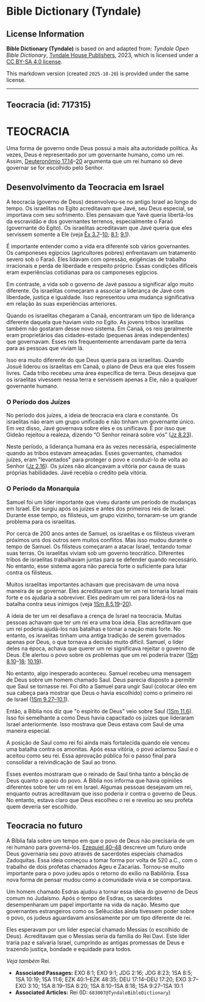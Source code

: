 # Bible Dictionary (Tyndale)

## License Information

**Bible Dictionary (Tyndale)** is based on and adapted from: _Tyndale Open Bible Dictionary_, [Tyndale House Publishers](https://tyndaleopenresources.com/), 2023, which is licensed under a [CC BY-SA 4.0 license](https://creativecommons.org/licenses/by-sa/4.0/legalcode.en).

This markdown version (created `2025-10-20`) is provided under the same license.



--------------------------------

## Teocracia (id: 717315)

TEOCRACIA
=========

Uma forma de governo onde Deus possui a mais alta autoridade política. Às vezes, Deus é representado por um governante humano, como um rei. Assim, [Deuteronômio 17\.14](https://ref.ly/Deut17:14-Deut17:20)–[20](https://ref.ly/Deut17:14-Deut17:20) argumenta que um rei humano só deve governar se for escolhido pelo Senhor.

Desenvolvimento da Teocracia em Israel
--------------------------------------

A teocracia (governo de Deus) desenvolveu\-se no antigo Israel ao longo do tempo. Os israelitas no Egito acreditavam que Javé, seu Deus especial, se importava com seu sofrimento. Eles pensavam que Yavé queria libertá\-los da escravidão e dos governantes terrenos, especialmente o Faraó (governante do Egito). Os israelitas acreditavam que Javé queria que eles servissem somente a Ele (veja [Êx 3\.7](https://ref.ly/Exod3:7-Exod3:10)–[10](https://ref.ly/Exod3:7-Exod3:10); [8\.1](https://ref.ly/Exod8:1); [9\.1](https://ref.ly/Exod9:1)).

É importante entender como a vida era diferente sob vários governantes. Os camponeses egípcios (agricultores pobres) enfrentavam um tratamento severo sob o Faraó. Eles lidavam com opressão, exigências de trabalho irracionais e perda de liberdade e respeito próprio. Essas condições difíceis eram experiências cotidianas para os camponeses egípcios.

Em contraste, a vida sob o governo de Javé passou a significar algo muito diferente. Os israelitas começaram a associar a liderança de Javé com liberdade, justiça e igualdade. Isso representou uma mudança significativa em relação às suas experiências anteriores.

Quando os israelitas chegaram a Canaã, encontraram um tipo de liderança diferente daquela que haviam visto no Egito. As jovens tribos israelitas também não gostaram desse novo sistema. Em Canaã, os reis geralmente eram proprietários das cidades\-estado (pequenas áreas independentes) que governavam. Esses reis frequentemente arrendavam parte da terra para as pessoas que viviam lá.

Isso era muito diferente do que Deus queria para os israelitas. Quando Josué liderou os israelitas em Canaã, o plano de Deus era que eles fossem livres. Cada tribo recebeu uma área específica de terra. Deus desejava que os israelitas vivessem nessa terra e servissem apenas a Ele, não a qualquer governante humano.

### O Período dos Juízes

No período dos juízes, a ideia de teocracia era clara e constante. Os israelitas não eram um grupo unificado e não tinham um governante único. Em vez disso, Javé governava sobre eles e os unificava. É por isso que Gideão rejeitou a realeza, dizendo “O Senhor reinará sobre vós” ([Jz 8\.23](https://ref.ly/Judg8:23)).

Neste período, a liderança humana era às vezes necessária, especialmente quando as tribos estavam ameaçadas. Esses governantes, chamados juízes, eram "levantados" para proteger o povo e conduzi\-lo de volta ao Senhor ([Jz 2\.16](https://ref.ly/Judg2:16)). Os juízes não alcançavam a vitória por causa de suas próprias habilidades. Javé recebia o crédito pela vitória.

### O Período da Monarquia

Samuel foi um líder importante que viveu durante um período de mudanças em Israel. Ele surgiu após os juízes e antes dos primeiros reis de Israel. Durante esse tempo, os filisteus, um grupo vizinho, tornaram\-se um grande problema para os israelitas.

Por cerca de 200 anos antes de Samuel, os israelitas e os filisteus viveram próximos uns dos outros sem muitos conflitos. Mas isso mudou durante o tempo de Samuel. Os filisteus começaram a atacar Israel, tentando tomar suas terras. Os israelitas viviam sob um governo teocrático. Diferentes tribos de israelitas trabalhavam juntas para se defender quando necessário. No entanto, esse sistema agora não parecia forte o suficiente para lutar contra os filisteus.

Muitos israelitas importantes achavam que precisavam de uma nova maneira de se governar. Eles acreditavam que ter um rei tornaria Israel mais forte e os ajudaria a sobreviver. Eles pediram um rei para liderá\-los na batalha contra seus inimigos (veja [1Sm 8\.5,19](https://ref.ly/1Sam8:5,1Sam8:19-1Sam8:20)–[20](https://ref.ly/1Sam8:5,1Sam8:19-1Sam8:20)).

A ideia de ter um rei desafiava a crença de Israel na teocracia. Muitas pessoas achavam que ter um rei era uma boa ideia. Elas acreditavam que um rei poderia ajudá\-los nas batalhas e tornar a nação mais forte. No entanto, os israelitas tinham uma antiga tradição de serem governados apenas por Deus, o que tornava a decisão muito difícil. Samuel, o líder deles na época, achava que querer um rei significava rejeitar o governo de Deus. Ele alertou o povo sobre os problemas que um rei poderia trazer ([1Sm 8\.10](https://ref.ly/1Sam8:10-1Sam8:18)–[18](https://ref.ly/1Sam8:10-1Sam8:18); [10\.19](https://ref.ly/1Sam10:19)).

No entanto, algo inesperado aconteceu. Samuel recebeu uma mensagem de Deus sobre um homem chamado Saul. Deus parecia disposto a permitir que Saul se tornasse rei. Foi dito a Samuel para ungir Saul (colocar óleo em sua cabeça para mostrar que Deus o havia escolhido) como o primeiro rei de Israel ([1Sm 9\.27–10\.1](https://ref.ly/1Sam9:27-1Sam10:1)).

Então, a Bíblia nos diz que "o espírito de Deus" veio sobre Saul ([1Sm 11\.6](https://ref.ly/1Sam11:6)). Isso foi semelhante a como Deus havia capacitado os juízes que lideraram Israel anteriormente. Isso mostrava que Deus estava com Saul de uma maneira especial.

A posição de Saul como rei foi ainda mais fortalecida quando ele venceu uma batalha contra os amonitas. Após essa vitória, o povo aclamou Saul e o aceitou como seu rei. Essa aprovação pública foi o passo final para consolidar a reivindicação de Saul ao trono.

Esses eventos mostraram que o reinado de Saul tinha tanto a bênção de Deus quanto o apoio do povo. A Bíblia nos informa que havia opiniões diferentes sobre ter um rei em Israel. Algumas pessoas desejavam um rei, enquanto outras acreditavam que isso poderia ir contra o governo de Deus. No entanto, estava claro que Deus escolheu o rei e revelou ao seu profeta quem deveria ser escolhido.

Teocracia no futuro
-------------------

A Bíblia fala sobre um tempo em que o povo de Deus não precisaria de um rei humano para governá\-los. [Ezequiel 40–48](https://ref.ly/Ezek40:1-Ezek48:35) descreve um futuro onde Deus governaria seu povo através de sacerdotes especiais chamados Zadoquitas. Essa ideia começou a tomar forma por volta de 520 a.C., com o trabalho de dois profetas chamados Ageu e Zacarias. Tornou\-se muito importante para o povo judeu após o retorno do exílio na Babilônia. Essa nova forma de pensar mudou como a comunidade vivia e se comportava.

Um homem chamado Esdras ajudou a tornar essa ideia do governo de Deus comum no Judaísmo. Após o tempo de Esdras, os sacerdotes desempenharam um papel importante na vida da nação. Mesmo que governantes estrangeiros como os Selêucidas ainda tivessem poder sobre o povo, os judeus aguardavam ansiosamente por um tipo diferente de rei.

Eles esperavam por um líder especial chamado Messias (o escolhido de Deus). Acreditavam que o Messias seria da família do Rei Davi. Este líder traria paz e salvaria Israel, cumprindo as antigas promessas de Deus e trazendo justiça, bondade e equidade para todos.

*Veja também* Rei.

* **Associated Passages:** EXO 8:1; EXO 9:1; JDG 2:16; JDG 8:23; 1SA 8:5; 1SA 10:19; 1SA 11:6; EZK 40:1–EZK 48:35; DEU 17:14–DEU 17:20; EXO 3:7–EXO 3:10; 1SA 8:19–1SA 8:20; 1SA 8:10–1SA 8:18; 1SA 9:27–1SA 10:1
* **Associated Articles:** Rei (ID: `683007@TyndaleBibleDictionary`)

